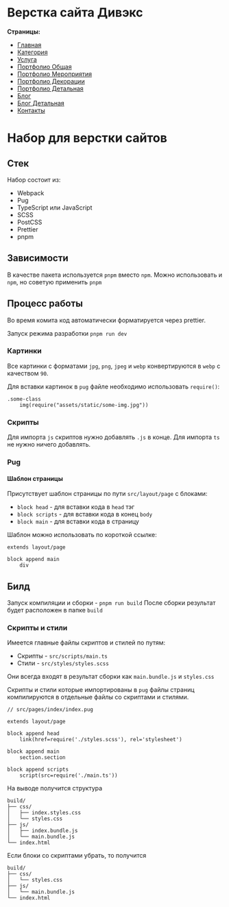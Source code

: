 # Верстка сайта Дивэкс

**Страницы:**

- [Главная](https://aaccent.github.io/divex_layout/index.html)
- [Категория](https://aaccent.github.io/divex_layout/category.html)
- [Услуга](https://aaccent.github.io/divex_layout/service.html)
- [Портфолио Общая](https://aaccent.github.io/divex_layout/portfolio-general.html)
- [Портфолио Мероприятия](https://aaccent.github.io/divex_layout/portfolio-events.html)
- [Портфолио Декорации](https://aaccent.github.io/divex_layout/portfolio-decor.html)
- [Портфолио Детальная](https://aaccent.github.io/divex_layout/portfolio-detail.html)
- [Блог](https://aaccent.github.io/divex_layout/blog.html)
- [Блог Детальная](https://aaccent.github.io/divex_layout/blog-detail.html)
- [Контакты](https://aaccent.github.io/divex_layout/contacts.html)

# Набор для верстки сайтов

## Стек

Набор состоит из:

- Webpack
- Pug
- TypeScript или JavaScript
- SCSS
- PostCSS
- Prettier
- pnpm

## Зависимости

В качестве пакета используется `pnpm` вместо `npm`.
Можно использовать и `npm`, но советую применить `pnpm`

## Процесс работы

Во время комита код автоматически форматируется через prettier.

Запуск режима разработки `pnpm run dev`

### Картинки

Все картинки с форматами `jpg`, `png`, `jpeg` и `webp` конвертируются в `webp` с качеством `90`.

Для вставки картинок в `pug` файле необходимо использовать `require()`:

```pug
.some-class
    img(require("assets/static/some-img.jpg"))
```

### Скрипты

Для импорта `js` скриптов нужно добавлять `.js` в конце. Для импорта `ts` не нужно ничего добавлять.

### Pug

#### Шаблон страницы

Присутствует шаблон страницы по пути `src/layout/page` с блоками:

- `block head` - для вставки кода в `head` тэг
- `block scripts` - для вставки кода в конец `body`
- `block main` - для вставки кода в страницу

Шаблон можно использовать по короткой ссылке:

```pug
extends layout/page

block append main
    div
```

## Билд

Запуск компиляции и сборки - `pnpm run build`
После сборки результат будет расположен в папке `build`

### Скрипты и стили

Имеется главные файлы скриптов и стилей по путям:

- Скрипты - `src/scripts/main.ts`
- Стили - `src/styles/styles.scss`

Они всегда входят в результат сборки как `main.bundle.js` и `styles.css`

Скрипты и стили которые импортированы в `pug` файлы страниц компилируются в отдельные файлы со скриптами и стилями.

```pug
// src/pages/index/index.pug

extends layout/page

block append head
    link(href=require('./styles.scss'), rel='stylesheet')

block append main
    section.section

block append scripts
    script(src=require('./main.ts'))
```

На выводе получится структура

```
build/
├── css/
│   ├── index.styles.css
│   └── styles.css
├── js/
│   ├── index.bundle.js
│   └── main.bundle.js
└── index.html
```

Если блоки со скриптами убрать, то получится

```
build/
├── css/
│   └── styles.css
├── js/
│   └── main.bundle.js
└── index.html
```
